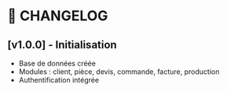 # 📝 CHANGELOG

## [v1.0.0] - Initialisation
- Base de données créée
- Modules : client, pièce, devis, commande, facture, production
- Authentification intégrée
